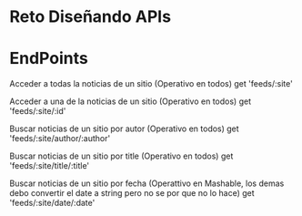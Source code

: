 # Reto Diseñando APIs

# EndPoints

Acceder a todas la noticias de un sitio (Operativo en todos)
get 'feeds/:site'

Acceder a una de la noticias de un sitio (Operativo en todos)
get 'feeds/:site/:id' 

Buscar noticias de un sitio por autor (Operativo en todos)
  get 'feeds/:site/author/:author'

Buscar noticias de un sitio por title (Operativo en todos)
get 'feeds/:site/title/:title'

Buscar noticias de un sitio por fecha (Operattivo en Mashable, los demas debo convertir el date a string pero no se por que no lo hace)
get 'feeds/:site/date/:date'